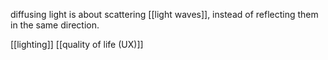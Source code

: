 diffusing light is about scattering [[light waves]], instead of reflecting them in the same direction.

[[lighting]]
[[quality of life (UX)]]